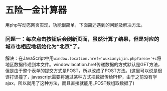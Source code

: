 # 五险一金计算器

用php写动态网页实现，功能很简单，下面简述遇到的问题及解决方法。
### 问题一：每次点击按钮后会刷新页面，虽然计算了结果，但是对应的城市也相应地初始化为“北京”了。
解决：在JavaScript中用<code>window.location.href='wuxianyijin.php?area='+c</code>将地区数据传递到本文件。window.lacation.href传递数据的方式默认是GET方法，但是由于整个表单的提交方式是POST，所以改成了POST方法。(这里可以说是很误打误撞了，javascript需要将通过某种方式把数据传给PHP，由于之前没有学ajax，所以就用了这种方法，而且直接就能用_POST数组取数据了)
